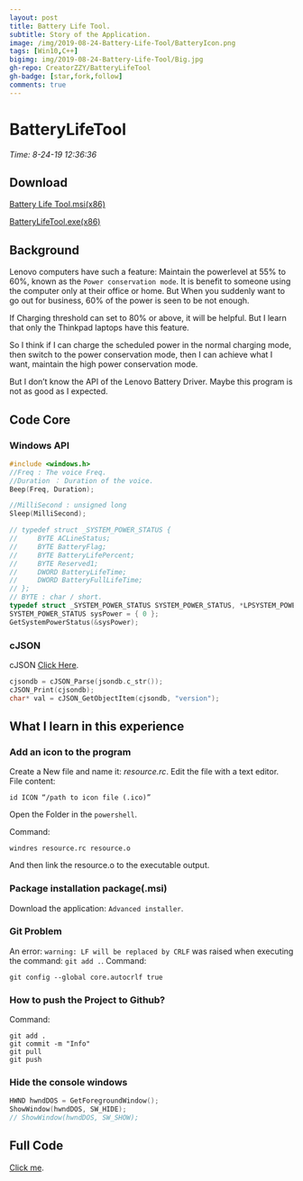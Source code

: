 ```yaml
---
layout: post
title: Battery Life Tool.
subtitle: Story of the Application.
image: /img/2019-08-24-Battery-Life-Tool/BatteryIcon.png
tags: [Win10,C++]
bigimg: img/2019-08-24-Battery-Life-Tool/Big.jpg
gh-repo: CreatorZZY/BatteryLifeTool
gh-badge: [star,fork,follow]
comments: true
---
```


# BatteryLifeTool
*Time: 8-24-19 12:36:36*
## Download
[Battery Life Tool.msi(x86)](https://raw.githubusercontent.com/CreatorZZY/BatteryLifeTool/master/Battery%20Life%20Tool.msi)

[BatteryLifeTool.exe(x86)](https://raw.githubusercontent.com/CreatorZZY/BatteryLifeTool/master/BatteryLifeTool.exe)

## Background 

Lenovo computers have such a feature: Maintain the powerlevel at 55% to 60%, known as the `Power conservation mode`.
It is benefit to someone using the computer only at their office or home. But When you suddenly want to go out for business, 60% of the power is seen to be not enough.

If Charging threshold can set to 80% or above, it will be helpful. But I learn that only the Thinkpad laptops have this feature.

So I think if I can charge the scheduled power in the normal charging mode, then switch to the power conservation mode, then I can achieve what I want, maintain the high power conservation mode.

But I don’t know the API of the Lenovo Battery Driver. Maybe this program is not as good as I expected.

## Code Core

### Windows API

```c++
#include <windows.h>
//Freq : The voice Freq.
//Duration ： Duration of the voice.
Beep(Freq, Duration);

//MilliSecond : unsigned long
Sleep(MilliSecond);

// typedef struct _SYSTEM_POWER_STATUS {
//     BYTE ACLineStatus;
//     BYTE BatteryFlag;
//     BYTE BatteryLifePercent;
//     BYTE Reserved1;
//     DWORD BatteryLifeTime;
//     DWORD BatteryFullLifeTime;
// };
// BYTE : char / short.
typedef struct _SYSTEM_POWER_STATUS SYSTEM_POWER_STATUS, *LPSYSTEM_POWER_STATUS;
SYSTEM_POWER_STATUS sysPower = { 0 };
GetSystemPowerStatus(&sysPower);
```

### cJSON

cJSON [Click Here](https://github.com/DaveGamble/cJSON).
```c++
cjsondb = cJSON_Parse(jsondb.c_str());
cJSON_Print(cjsondb);
char* val = cJSON_GetObjectItem(cjsondb, "version");
```

## What I learn in this experience

### Add an icon to the program 

Create a New file and name it: *resource.rc*. Edit the file with a text editor. File content:
```
id ICON “/path to icon file (.ico)”
```

Open the Folder in the `powershell`.

Command:
```
windres resource.rc resource.o
```

And then link the resource.o to the executable output.

### Package installation package(.msi)
Download the application: `Advanced installer`.

### Git Problem
An error: `warning: LF will be replaced by CRLF` was raised when executing the command: `git add .`.
Command:
```
git config --global core.autocrlf true
```

### How to push the Project to Github?

Command:
```
git add .
git commit -m "Info"
git pull
git push
```

### Hide the console windows
```c++
HWND hwndDOS = GetForegroundWindow();
ShowWindow(hwndDOS, SW_HIDE);
// ShowWindow(hwndDOS, SW_SHOW);
```

## Full Code

[Click me](https://github.com/CreatorZZY/BatteryLifeTool).